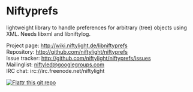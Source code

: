 Niftyprefs
==========

lightweight library to handle preferences for arbitrary (tree) objects using
XML. Needs libxml and libniftylog.



Project page:	http://wiki.niftylight.de/libniftyprefs  
Repository:	http://github.com/niftylight/niftyprefs  
Issue tracker:	http://github.com/niftylight/niftyprefs/issues  
Mailinglist:	niftyled@googlegroups.com  
IRC chat:	irc://irc.freenode.net/niftylight   

[![Flattr this git repo](http://api.flattr.com/button/flattr-badge-large.png)](https://flattr.com/thing/1345750/niftyled)

